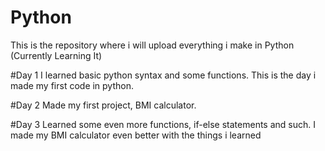 # Python
This is the repository where i will upload everything i make in Python (Currently Learning It)

#Day 1
I learned basic python syntax and some functions. This is the day i made my first code in python.

#Day 2
Made my first project, BMI calculator.

#Day 3
Learned some even more functions, if-else statements and such. I made my BMI calculator even better with the things i learned
